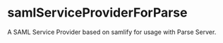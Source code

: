 # samlServiceProviderForParse

A SAML Service Provider based on samlify for usage with Parse Server.
